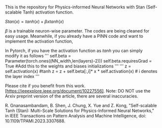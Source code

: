 This is the repository for Physics-informed Neural Networks with Stan (Self-scalable Tanh) activation function. 

$Stan(x) = tanh(x) + \beta x tanh(x)$

$\beta$ is a trainable neuron-wise parameter. The codes are being cleaned for easy usage. Meanwhile, if you already have a PINN code and want to implement the activation function,

In Pytorch, if you have the activation function as $tanh$ you can simply modify it as follows
'''
self.beta = Parameter(torch.ones((NN_width,len(layers)-2))) 
self.beta.requiresGrad = True #Add this to the weights and biases initializations
'''
'''
z = self.activation(x) #tanh 
z = z + self.beta[:,i]* x * self.activation(x) # i denotes the layer index 
'''

Please cite if you benefit from this work. [https://ieeexplore.ieee.org/document/10227556]. Note: DO NOT use the Arxiv preprint version of the article, there are several inaccuracies.  

R. Gnanasambandam, B. Shen, J. Chung, X. Yue and Z. Kong, "Self-scalable Tanh (Stan): Multi-Scale Solutions for Physics-Informed Neural Networks," in IEEE Transactions on Pattern Analysis and Machine Intelligence, doi: 10.1109/TPAMI.2023.3307688.
